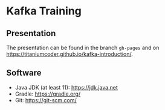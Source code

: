 # Kafka Training

## Presentation

The presentation can be found in the branch `gh-pages` and on <https://titaniumcoder.github.io/kafka-introduction/>.

## Software

- Java JDK (at least 11): <https://jdk.java.net>
- Gradle: <https://gradle.org/>
- Git: <https://git-scm.com/>
